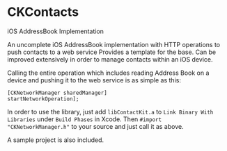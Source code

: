 CKContacts
===========

iOS AddressBook Implementation

An uncomplete iOS AddressBook implementation with HTTP operations to push contacts to a web service
Provides a template for the base. Can be improved extensively in order to manage contacts within an iOS device.

Calling the entire operation which includes reading Address Book on a device and pushing it to the web service is as simple as this: 

<code>[CKNetworkManager sharedManager] startNetworkOperation];</code>

In order to use the library, just add <code>libContactKit.a</code> to <code>Link Binary With Libraries</code> under <code>Build Phases</code> in Xcode. Then <code>#import "CKNetworkManager.h"</code> to your source and just call it as above. 

A sample project is also included.
